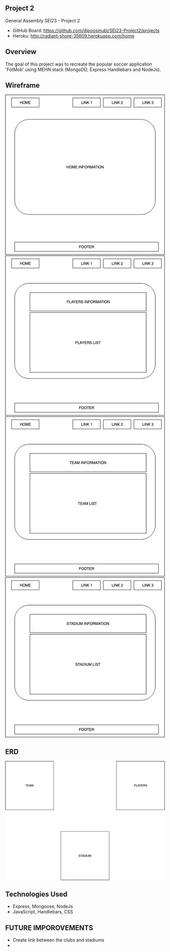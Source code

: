 ## Project 2

General Assembly SEI23  - Project 2

- GitHub Board: https://github.com/dipoosinubi/SEI23-Project2/projects
- Heroku: http://radiant-shore-35609.herokuapp.com/home

## Overview

The goal of this project was to recreate the popular soccer application 'FotMob' using MEHN stack
(MongoDD, Express Handlebars and NodeJs).

## Wireframe
!["WIREFRAME"](https://github.com/dipoosinubi/SEI23-Project2/blob/master/homepage.png)
!["WIREFRAME"](https://github.com/dipoosinubi/SEI23-Project2/blob/master/playersPage.png)
!["WIREFRAME"](https://github.com/dipoosinubi/SEI23-Project2/blob/master/teamsPage.png)
!["WIREFRAME"](https://github.com/dipoosinubi/SEI23-Project2/blob/master/stadiumPage.png)



## ERD
!["ERD"](https://github.com/dipoosinubi/SEI23-Project2/blob/master/fotmob%20ERD.png)


## Technologies Used
- Express, Mongoose, NodeJs
- JavaScript, Handlebars, CSS

## FUTURE IMPOROVEMENTS
- Create link between the clubs and stadiums
- 
